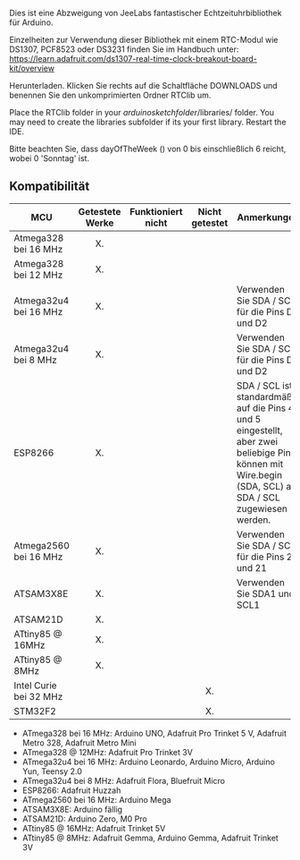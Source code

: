 Dies ist eine Abzweigung von JeeLabs fantastischer Echtzeituhrbibliothek für Arduino.

Einzelheiten zur Verwendung dieser Bibliothek mit einem RTC-Modul wie DS1307, PCF8523 oder DS3231 finden Sie im Handbuch unter: https://learn.adafruit.com/ds1307-real-time-clock-breakout-board-kit/overview

Herunterladen. Klicken Sie rechts auf die Schaltfläche DOWNLOADS und benennen Sie den unkomprimierten Ordner RTClib um.

Place the RTClib folder in your *arduinosketchfolder*/libraries/ folder. You may need to create the libraries subfolder if its your first library. Restart the IDE.

Bitte beachten Sie, dass dayOfTheWeek () von 0 bis einschließlich 6 reicht, wobei 0 'Sonntag' ist.

<!-- START COMPATIBILITY TABLE -->

## Kompatibilität

MCU | Getestete Werke | Funktioniert nicht | Nicht getestet | Anmerkungen
--- | :-: | :-: | :-: | ---
Atmega328 bei 16 MHz | X. |  |  |
Atmega328 bei 12 MHz | X. |  |  |
Atmega32u4 bei 16 MHz | X. |  |  | Verwenden Sie SDA / SCL für die Pins D3 und D2
Atmega32u4 bei 8 MHz | X. |  |  | Verwenden Sie SDA / SCL für die Pins D3 und D2
ESP8266 | X. |  |  | SDA / SCL ist standardmäßig auf die Pins 4 und 5 eingestellt, aber zwei beliebige Pins können mit Wire.begin (SDA, SCL) als SDA / SCL zugewiesen werden.
Atmega2560 bei 16 MHz | X. |  |  | Verwenden Sie SDA / SCL für die Pins 20 und 21
ATSAM3X8E | X. |  |  | Verwenden Sie SDA1 und SCL1
ATSAM21D | X. |  |  |
ATtiny85 @ 16MHz | X. |  |  |
ATtiny85 @ 8MHz | X. |  |  |
Intel Curie bei 32 MHz |  |  | X. |
STM32F2 |  |  | X. |

- ATmega328 bei 16 MHz: Arduino UNO, Adafruit Pro Trinket 5 V, Adafruit Metro 328, Adafruit Metro Mini
- ATmega328 @ 12MHz: Adafruit Pro Trinket 3V
- ATmega32u4 bei 16 MHz: Arduino Leonardo, Arduino Micro, Arduino Yun, Teensy 2.0
- ATmega32u4 bei 8 MHz: Adafruit Flora, Bluefruit Micro
- ESP8266: Adafruit Huzzah
- ATmega2560 bei 16 MHz: Arduino Mega
- ATSAM3X8E: Arduino fällig
- ATSAM21D: Arduino Zero, M0 Pro
- ATtiny85 @ 16MHz: Adafruit Trinket 5V
- ATtiny85 @ 8MHz: Adafruit Gemma, Arduino Gemma, Adafruit Trinket 3V

<!-- END COMPATIBILITY TABLE -->
